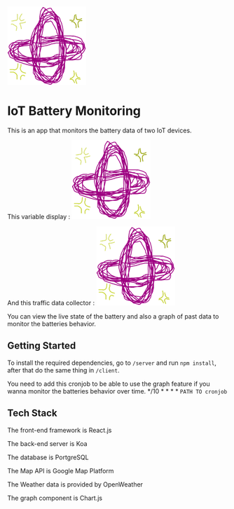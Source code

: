 ![](client/public/favicon.png)

# IoT Battery Monitoring

This is an app that monitors the battery data of two IoT devices.

This variable display :
![](client/public/favicon.png)

And this traffic data collector : 
![](client/public/favicon.png)

You can view the live state of the battery and also a graph of past data to monitor the batteries behavior.


## Getting Started

To install the required dependencies, go to `/server` and run `npm install`, after that do the same thing in `/client`.

You need to add this cronjob to be able to use the graph feature if you wanna monitor the batteries behavior over time.
*/10 * * * * `PATH TO cronjob`



## Tech Stack

The front-end framework is React.js

The back-end server is Koa

The database is PortgreSQL

The Map API is Google Map Platform

The Weather data is provided by OpenWeather

The graph component is Chart.js